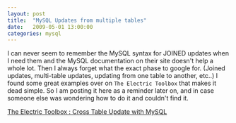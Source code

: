 ```yaml
---
layout: post
title:  "MySQL Updates from multiple tables"
date:   2009-05-01 13:00:00
categories: mysql
---
```


I can never seem to remember the MySQL syntax for JOINED updates when I need them and the MySQL documentation on their site doesn't help a whole lot. Then I always forget what the exact phase to google for. (Joined updates, multi-table updates, updating from one table to another, etc..)  I found some great examples over on `The Electric Toolbox` that makes it dead simple.
So I am posting it here as a reminder later on, and in case someone else was wondering how to do it and couldn't find it.

[The Electric Toolbox : Cross Table Update with MySQL](http://www.electrictoolbox.com/article/mysql/cross-table-update/)